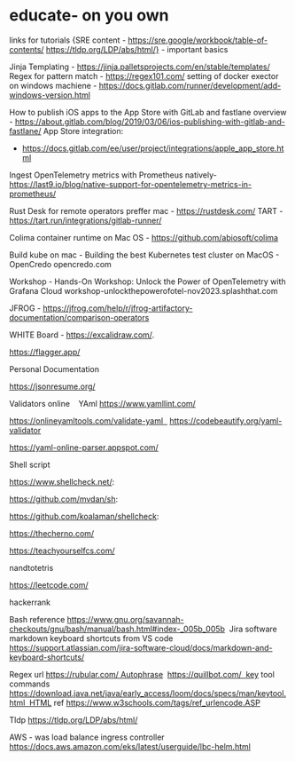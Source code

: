 # educate- on you own 
links for tutorials 
{SRE content - https://sre.google/workbook/table-of-contents/
https://tldp.org/LDP/abs/html/} - important basics 

Jinja Templating - https://jinja.palletsprojects.com/en/stable/templates/
Regex for pattern match - https://regex101.com/
setting of docker exector on windows machiene - https://docs.gitlab.com/runner/development/add-windows-version.html

How to publish iOS apps to the App Store with GitLab and fastlane
overview - https://about.gitlab.com/blog/2019/03/06/ios-publishing-with-gitlab-and-fastlane/
App Store integration:
- https://docs.gitlab.com/ee/user/project/integrations/apple_app_store.html

Ingest OpenTelemetry metrics with Prometheus natively- https://last9.io/blog/native-support-for-opentelemetry-metrics-in-prometheus/

Rust Desk for remote operators preffer mac - https://rustdesk.com/
TART - https://tart.run/integrations/gitlab-runner/

Colima container runtime on Mac OS - https://github.com/abiosoft/colima

Build kube on mac - Building the best Kubernetes test cluster on MacOS - OpenCredo
opencredo.com

Workshop - Hands-On Workshop: Unlock the Power of OpenTelemetry with Grafana Cloud
workshop-unlockthepowerofotel-nov2023.splashthat.com

JFROG - https://jfrog.com/help/r/jfrog-artifactory-documentation/comparison-operators

WHITE Board - https://excalidraw.com/. 

https://flagger.app/


Personal Documentation

https://jsonresume.org/


Validators online    YAml https://www.yamllint.com/

https://onlineyamltools.com/validate-yaml   https://codebeautify.org/yaml-validator

https://yaml-online-parser.appspot.com/



Shell script


https://www.shellcheck.net/:

https://github.com/mvdan/sh:

https://github.com/koalaman/shellcheck:


https://thecherno.com/

https://teachyourselfcs.com/

nandtotetris

https://leetcode.com/

hackerrank


Bash reference https://www.gnu.org/savannah-checkouts/gnu/bash/manual/bash.html#index-_005b_005b
 Jira software markdown keyboard shortcuts from VS code https://support.atlassian.com/jira-software-cloud/docs/markdown-and-keyboard-shortcuts/


Regex url https://rubular.com/ Autophrase  https://quillbot.com/  key tool commands https://download.java.net/java/early_access/loom/docs/specs/man/keytool.html  HTML ref https://www.w3schools.com/tags/ref_urlencode.ASP

Tldp
https://tldp.org/LDP/abs/html/

AWS - was load balance ingress controller  https://docs.aws.amazon.com/eks/latest/userguide/lbc-helm.html
